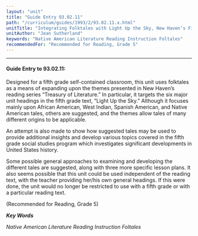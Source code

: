 ```yaml
---
layout: "unit"
title: "Guide Entry 93.02.11"
path: "/curriculum/guides/1993/2/93.02.11.x.html"
unitTitle: "Integrating Folktales with Light Up the Sky, New Haven’s Fifth Grade Reading Text"
unitAuthor: "Jean Sutherland"
keywords: "Native American Literature Reading Instruction Foltales"
recommendedFor: "Recommended for Reading, Grade 5"
---
```

<body>
<hr/>
<h4>
Guide Entry to 93.02.11:
</h4>
Designed for a fifth grade self-contained classroom, this unit uses folktales as a means of expanding upon the themes presented in New Haven’s reading series “Treasury of Literature.” In particular, it targets the six major unit headings in the fifth grade text, “Light Up the Sky.” Although it focuses mainly upon African American, West Indian, Spanish American, and Native American tales, others are suggested, and the themes allow tales of many different origins to be applicable.
<p>
An attempt is also made to show how suggested tales may be used to provide additional insights and develop various topics covered in the fifth grade social studies program which investigates significant developments in United States history.
</p>
<p>
Some possible general approaches to examining and developing the different tales are suggested, along with three more specific lesson plans. It also seems possible that this unit could be used independent of the reading text, with the teacher providing her/his own general headings. If this were done, the unit would no longer be restricted to use with a fifth grade or with a particular reading text.
</p>
<p>
(Recommended for Reading, Grade 5)
</p>
<p>
<b>
<i>
Key Words
</i>
</b>
<br/>
</p>
<p>
<i>
Native American Literature Reading Instruction Foltales
</i>
</p>
</body>